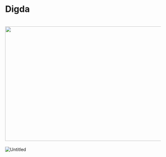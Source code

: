 # Digda


# <img src="![Untitled](https://s3-us-west-2.amazonaws.com/secure.notion-static.com/a72c3d02-1844-465d-9921-660b531f31ca/Untitled.png)"  width="700" height="370">

![Untitled](https://user-images.githubusercontent.com/78525973/161256278-c87a8b8e-ab39-4484-a855-50ecdaa47e74.png)
